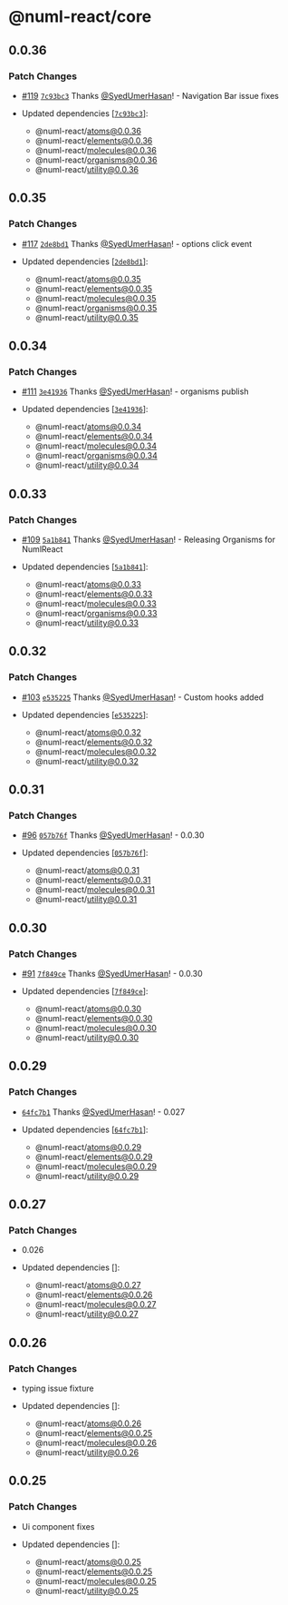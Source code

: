# @numl-react/core

## 0.0.36

### Patch Changes

- [#119](https://github.com/numldesign/numl-react/pull/119) [`7c93bc3`](https://github.com/numldesign/numl-react/commit/7c93bc3232c38c3ae6497fcd353b9ccb7230c969) Thanks [@SyedUmerHasan](https://github.com/SyedUmerHasan)! - Navigation Bar issue fixes

- Updated dependencies [[`7c93bc3`](https://github.com/numldesign/numl-react/commit/7c93bc3232c38c3ae6497fcd353b9ccb7230c969)]:
  - @numl-react/atoms@0.0.36
  - @numl-react/elements@0.0.36
  - @numl-react/molecules@0.0.36
  - @numl-react/organisms@0.0.36
  - @numl-react/utility@0.0.36

## 0.0.35

### Patch Changes

- [#117](https://github.com/numldesign/numl-react/pull/117) [`2de8bd1`](https://github.com/numldesign/numl-react/commit/2de8bd158a10010471748a09db86aa9fda58a794) Thanks [@SyedUmerHasan](https://github.com/SyedUmerHasan)! - options click event

- Updated dependencies [[`2de8bd1`](https://github.com/numldesign/numl-react/commit/2de8bd158a10010471748a09db86aa9fda58a794)]:
  - @numl-react/atoms@0.0.35
  - @numl-react/elements@0.0.35
  - @numl-react/molecules@0.0.35
  - @numl-react/organisms@0.0.35
  - @numl-react/utility@0.0.35

## 0.0.34

### Patch Changes

- [#111](https://github.com/numldesign/numl-react/pull/111) [`3e41936`](https://github.com/numldesign/numl-react/commit/3e419362c74f7c5752455bf0cd0312fd498d8ef3) Thanks [@SyedUmerHasan](https://github.com/SyedUmerHasan)! - organisms publish

- Updated dependencies [[`3e41936`](https://github.com/numldesign/numl-react/commit/3e419362c74f7c5752455bf0cd0312fd498d8ef3)]:
  - @numl-react/atoms@0.0.34
  - @numl-react/elements@0.0.34
  - @numl-react/molecules@0.0.34
  - @numl-react/organisms@0.0.34
  - @numl-react/utility@0.0.34

## 0.0.33

### Patch Changes

- [#109](https://github.com/numldesign/numl-react/pull/109) [`5a1b841`](https://github.com/numldesign/numl-react/commit/5a1b841c64d100b28b2d6f1b9ca655ca31b6e99c) Thanks [@SyedUmerHasan](https://github.com/SyedUmerHasan)! - Releasing Organisms for NumlReact

- Updated dependencies [[`5a1b841`](https://github.com/numldesign/numl-react/commit/5a1b841c64d100b28b2d6f1b9ca655ca31b6e99c)]:
  - @numl-react/atoms@0.0.33
  - @numl-react/elements@0.0.33
  - @numl-react/molecules@0.0.33
  - @numl-react/organisms@0.0.33
  - @numl-react/utility@0.0.33

## 0.0.32

### Patch Changes

- [#103](https://github.com/numldesign/numl-react/pull/103) [`e535225`](https://github.com/numldesign/numl-react/commit/e535225f2caa35f20a0c9a07b20c6b941d0a01d1) Thanks [@SyedUmerHasan](https://github.com/SyedUmerHasan)! - Custom hooks added

- Updated dependencies [[`e535225`](https://github.com/numldesign/numl-react/commit/e535225f2caa35f20a0c9a07b20c6b941d0a01d1)]:
  - @numl-react/atoms@0.0.32
  - @numl-react/elements@0.0.32
  - @numl-react/molecules@0.0.32
  - @numl-react/utility@0.0.32

## 0.0.31

### Patch Changes

- [#96](https://github.com/numldesign/numl-react/pull/96) [`057b76f`](https://github.com/numldesign/numl-react/commit/057b76f043dd71a040ff0d583f97d90f7dcd555f) Thanks [@SyedUmerHasan](https://github.com/SyedUmerHasan)! - 0.0.30

- Updated dependencies [[`057b76f`](https://github.com/numldesign/numl-react/commit/057b76f043dd71a040ff0d583f97d90f7dcd555f)]:
  - @numl-react/atoms@0.0.31
  - @numl-react/elements@0.0.31
  - @numl-react/molecules@0.0.31
  - @numl-react/utility@0.0.31

## 0.0.30

### Patch Changes

- [#91](https://github.com/numldesign/numl-react/pull/91) [`7f849ce`](https://github.com/numldesign/numl-react/commit/7f849ceecc879ff5bc5dd39a8bb848ab296995aa) Thanks [@SyedUmerHasan](https://github.com/SyedUmerHasan)! - 0.0.30

- Updated dependencies [[`7f849ce`](https://github.com/numldesign/numl-react/commit/7f849ceecc879ff5bc5dd39a8bb848ab296995aa)]:
  - @numl-react/atoms@0.0.30
  - @numl-react/elements@0.0.30
  - @numl-react/molecules@0.0.30
  - @numl-react/utility@0.0.30

## 0.0.29

### Patch Changes

- [`64fc7b1`](https://github.com/numldesign/numl-react/commit/64fc7b1a176f04c85c152713eea689b0d5226a1e) Thanks [@SyedUmerHasan](https://github.com/SyedUmerHasan)! - 0.027

- Updated dependencies [[`64fc7b1`](https://github.com/numldesign/numl-react/commit/64fc7b1a176f04c85c152713eea689b0d5226a1e)]:
  - @numl-react/atoms@0.0.29
  - @numl-react/elements@0.0.29
  - @numl-react/molecules@0.0.29
  - @numl-react/utility@0.0.29

## 0.0.27

### Patch Changes

- 0.026

- Updated dependencies []:
  - @numl-react/atoms@0.0.27
  - @numl-react/elements@0.0.26
  - @numl-react/molecules@0.0.27
  - @numl-react/utility@0.0.27

## 0.0.26

### Patch Changes

- typing issue fixture

- Updated dependencies []:
  - @numl-react/atoms@0.0.26
  - @numl-react/elements@0.0.25
  - @numl-react/molecules@0.0.26
  - @numl-react/utility@0.0.26

## 0.0.25

### Patch Changes

- Ui component fixes

- Updated dependencies []:
  - @numl-react/atoms@0.0.25
  - @numl-react/elements@0.0.25
  - @numl-react/molecules@0.0.25
  - @numl-react/utility@0.0.25
